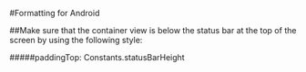 #Formatting for Android

##Make sure that the container view is below the status bar at the top of the screen by using the following style:

#####paddingTop: Constants.statusBarHeight